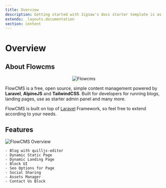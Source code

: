 ```yaml
---
title: Overview
description: Getting started with Jigsaw's docs starter template is as easy as 1, 2, 3.
extends: _layouts.documentation
section: content
---
```

# Overview

<a name="section-1"></a>
## About Flowcms

<p align="center">
    <img src="/assets/cms/banner.svg" alt="Flowcms">
</p>

FlowCMS is a free, open source, simple content management powered by **Laravel**, **AlpineJS** and **TailwindCSS**.
Built for developers for running blogs, landing pages, use as starter admin panel and many more.

FlowCMS is built on top of [Laravel](https://laravel.com/) Framework, so feel free to extend according to your needs.


<a name="section-2"></a>
## Features

![FlowCMS Overview](/assets/cms/docs/Overview.png)

    - Blog with quilljs-editor
    - Dynamic Static Page
    - Dynamic Landing Page
    - Block UI
    - Seo Options for Page
    - Social Sharing
    - Assets Manager
    - Contact Us Block